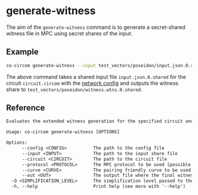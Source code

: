 # generate-witness

The aim of the `generate-witness` command is to generate a secret-shared witness file in MPC using secret shares of the input.

## Example

```bash
co-circom generate-witness --input test_vectors/poseidon/input.json.0.shared --circuit test_vectors/poseidon/circuit.circom --protocol REP3 --curve BN254 --config configs/party1.toml --out test_vectors/poseidon/witness.wtns.0.shared --config test_vectors/poseidon/config.toml
```

The above command takes a shared input file `input.json.0.shared` for the circuit `circuit.circom` with the [network config](../../network-config.md) and outputs the witness share to `test_vectors/poseidon/witness.wtns.0.shared`.

## Reference

```txt
Evaluates the extended witness generation for the specified circuit and input share in MPC

Usage: co-circom generate-witness [OPTIONS]

Options:
      --config <CONFIG>          The path to the config file
      --input <INPUT>            The path to the input share file
      --circuit <CIRCUIT>        The path to the circuit file
      --protocol <PROTOCOL>      The MPC protocol to be used [possible values: REP3, SHAMIR]
      --curve <CURVE>            The pairing friendly curve to be used [possible values: BN254, BLS12-381]
      --out <OUT>                The output file where the final witness share is written to
  -O <SIMPLIFICATION_LEVEL>      The simplification level passed to the circom compiler (0-2) [default: 1]
  -h, --help                     Print help (see more with '--help')
```
